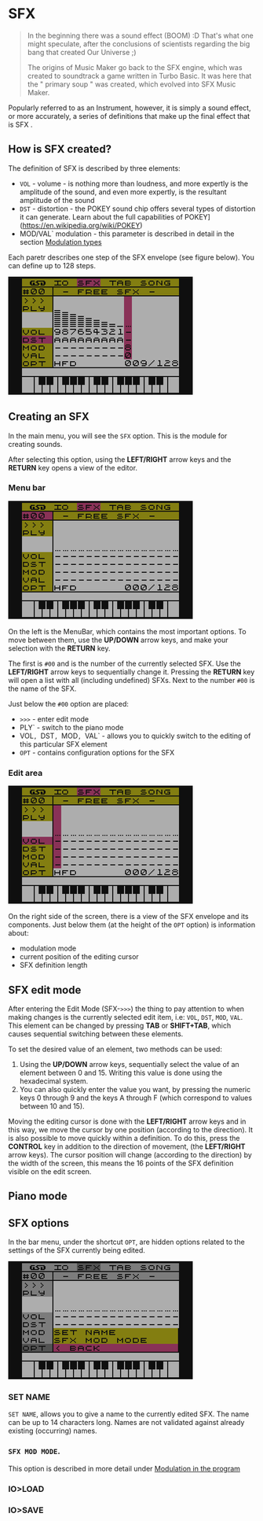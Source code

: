 # SFX

> In the beginning there was a sound effect (BOOM) :D
> That's what one might speculate, after the conclusions of scientists regarding the big bang that created Our Universe ;)
> 
> The origins of Music Maker go back to the SFX engine, which was created to soundtrack a game written in Turbo Basic. It was here that the " primary soup " was created, which evolved into SFX Music Maker.

Popularly referred to as an Instrument, however, it is simply a sound effect, or more accurately, a series of definitions that make up the final effect that is SFX .

## How is SFX created?

The definition of SFX is described by three elements:

- `VOL` - volume - is nothing more than loudness, and more expertly is the amplitude of the sound, and even more expertly, is the resultant amplitude of the sound
- `DST` - distortion - the POKEY sound chip offers several types of distortion it can generate. Learn about the full capabilities of POKEY](https://en.wikipedia.org/wiki/POKEY)
- MOD/VAL` modulation - this parameter is described in detail in the section [Modulation types](./modval_EN.md#modulation-types)

Each paretr describes one step of the SFX envelope (see figure below). You can define up to 128 steps.

![SFX-Envelope](./imgs/SFX-Envelope.png)

## Creating an SFX

In the main menu, you will see the `SFX` option. This is the module for creating sounds.

After selecting this option, using the __LEFT/RIGHT__ arrow keys and the __RETURN__ key opens a view of the editor.

### Menu bar

![SFX-Menu_bar](./imgs/SFX-Menu_bar.png)

On the left is the MenuBar, which contains the most important options. To move between them, use the __UP/DOWN__ arrow keys, and make your selection with the __RETURN__ key.

The first is `#00` and is the number of the currently selected SFX. Use the __LEFT/RIGHT__ arrow keys to sequentially change it. Pressing the __RETURN__ key will open a list with all (including undefined) SFXs.
Next to the number `#00` is the name of the SFX.

Just below the `#00` option are placed:

- `>>>` - enter edit mode
- PLY` - switch to the piano mode
- VOL`, `DST`, `MOD`, `VAL` - allows you to quickly switch to the editing of this particular SFX element
- `OPT` - contains configuration options for the SFX

### Edit area

![SFX-Edit_mode](./imgs/SFX-Edit_mode.png)

On the right side of the screen, there is a view of the SFX envelope and its components. Just below them (at the height of the `OPT` option) is information about:
- modulation mode
- current position of the editing cursor
- SFX definition length

## SFX edit mode

After entering the Edit Mode (SFX-`>>>`) the thing to pay attention to when making changes is the currently selected edit item, i.e: `VOL`, `DST`, `MOD`, `VAL`. This element can be changed by pressing __TAB__ or __SHIFT+TAB__, which causes sequential switching between these elements.

To set the desired value of an element, two methods can be used:

1. Using the __UP/DOWN__ arrow keys, sequentially select the value of an element between 0 and 15. Writing this value is done using the hexadecimal system.
2. You can also quickly enter the value you want, by pressing the numeric keys 0 through 9 and the keys A through F (which correspond to values between 10 and 15).

Moving the editing cursor is done with the __LEFT/RIGHT__ arrow keys and in this way, we move the cursor by one position (according to the direction).
It is also possible to move quickly within a definition. To do this, press the __CONTROL__ key in addition to the direction of movement, (the __LEFT/RIGHT__ arrow keys). The cursor position will change (according to the direction) by the width of the screen, this means the 16 points of the SFX definition visible on the edit screen.


## Piano mode

## SFX options

In the bar menu, under the shortcut `OPT`, are hidden options related to the settings of the SFX currently being edited.

![SFX-OPT-Options_list](./imgs/SFX-OPT-Options_list.png)

### SET NAME
`SET NAME`, allows you to give a name to the currently edited SFX. The name can be up to 14 characters long. Names are not validated against already existing (occurring) names.

### `SFX MOD MODE`.
This option is described in more detail under [Modulation in the program](./modval_EN.md#modulation-in-the-program)

### IO>LOAD

### IO>SAVE